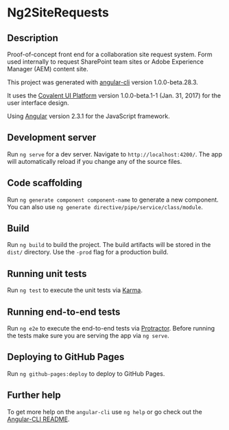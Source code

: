 # Ng2SiteRequests

## Description

Proof-of-concept front end for a collaboration site request system. Form used internally to request SharePoint team sites or Adobe Experience Manager (AEM) content site. 

This project was generated with [angular-cli](https://github.com/angular/angular-cli) version 1.0.0-beta.28.3.

It uses the [Covalent UI Platform](https://teradata.github.io/covalent/) version 1.0.0-beta.1-1 (Jan. 31, 2017) for the user interface design. 

Using [Angular](https://angular.io/) version 2.3.1 for the JavaScript framework.

## Development server

Run `ng serve` for a dev server. Navigate to `http://localhost:4200/`. The app will automatically reload if you change any of the source files.

## Code scaffolding

Run `ng generate component component-name` to generate a new component. You can also use `ng generate directive/pipe/service/class/module`.

## Build

Run `ng build` to build the project. The build artifacts will be stored in the `dist/` directory. Use the `-prod` flag for a production build.

## Running unit tests

Run `ng test` to execute the unit tests via [Karma](https://karma-runner.github.io).

## Running end-to-end tests

Run `ng e2e` to execute the end-to-end tests via [Protractor](http://www.protractortest.org/).
Before running the tests make sure you are serving the app via `ng serve`.

## Deploying to GitHub Pages

Run `ng github-pages:deploy` to deploy to GitHub Pages.

## Further help

To get more help on the `angular-cli` use `ng help` or go check out the [Angular-CLI README](https://github.com/angular/angular-cli/blob/master/README.md).
